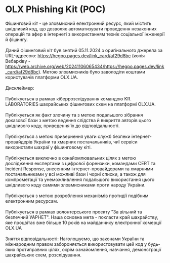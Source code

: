 # OLX Phishing Kit (POC)
Фішинговий кіт - це зловмисний електронний ресурс, який містить шкідливий код, що дозволяє автоматизувати проведення незаконних операцій та афер в інтернеті з використанням технік соціальної інженерії й фішингу. <br><br>
Даний фішинговий кіт був знятий 05.11.2024 з оригінального джерела за URL-адресою: https://hegpo.pages.dev/link_card/af29d8bc (копія Вебархіву - https://web.archive.org/web/20241106065434/https://hegpo.pages.dev/link_card/af29d8bc). Метою зловмисників було заволодіти коштами користувачів платформи OLX.UA.<br><br>
Дисклеймер:<br><br>
Публікується в рамках кіберрозслідування командою KR. LABORATORIES шахрайських фішингових схем на платформі OLX.UA.<br><br>
Публікується як факт злочину та з метою подальшого зібрання доказової бази з метою ведення слідства й викриття авторів цього шкідливого коду, приведення їх до відповідальності.<br><br>
Публікується з метою привернення уваги служб безпеки інтернет-провайдерів України та хмарних постачальників, чиї сервіси використали шахраї у фішинговому кіті.<br><br>
Публікується виключно в ознайомлювальних цілях з метою дослідження експертами з цифрової форензики, командами CERT та Incident Response, внесенням інтернет-провайдерами та хмарними постачальниками у всі можливі бази і чорні списки, а також для компрометації та унеможливлення подальшого використання цього шкідливого коду самими зловмисниками проти народу України.<br><br>
Публікується з метою розроблення механізмів протидії подібним електронним ресурсам.<br><br>
Публікується в рамках волонтерського проєкту "За вільний та безпечний УАРНЕТ". Наша основна мета - покласти край шахрайству, яке процвітає вже більше 10 років на майданчику електронної комерції OLX.UA<br><br>
Зняття відповідальності:
Наголошуємо, що законами України та міжнародним правом забороняється використовувати цей код у будь-яких протиправних цілях, окрім ознайомлення, навчання, демонстрації шахрайських схем, розслідування.<br><br>
